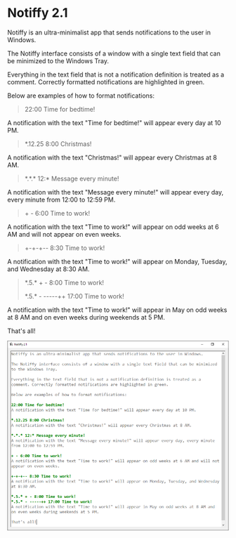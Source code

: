 # Notiffy 2.1

Notiffy is an ultra-minimalist app that sends notifications to the user in Windows.

The Notiffy interface consists of a window with a single text field that can be minimized to the Windows Tray.

Everything in the text field that is not a notification definition is treated as a comment. Correctly formatted notifications are highlighted in green.

Below are examples of how to format notifications:

> 22:00 Time for bedtime!
>
A notification with the text "Time for bedtime!" will appear every day at 10 PM.

> \*.12.25 8:00 Christmas!
> 
A notification with the text "Christmas!" will appear every Christmas at 8 AM.

> \*.\*.\* 12:\* Message every minute!
> 
A notification with the text "Message every minute!" will appear every day, every minute from 12:00 to 12:59 PM.

> \+ \- 6:00 Time to work!
> 
A notification with the text "Time to work!" will appear on odd weeks at 6 AM and will not appear on even weeks.

> +-+-+-- 8:30 Time to work!
> 
A notification with the text "Time to work!" will appear on Monday, Tuesday, and Wednesday at 8:30 AM.

> \*.5.\* + - 8:00 Time to work!
>
> \*.5.\* - -----++ 17:00 Time to work!
> 
A notification with the text "Time to work!" will appear in May on odd weeks at 8 AM and on even weeks during weekends at 5 PM.

That's all!

![Screenshot](/Notiffy/Resources/Screenshot.png?raw=true "Screenshot")
